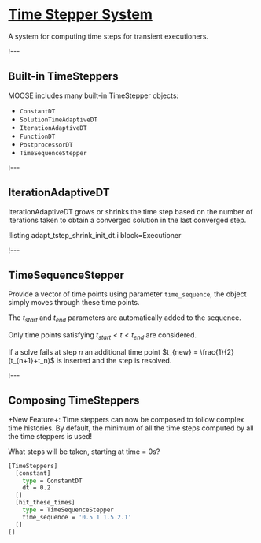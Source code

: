 #  [Time Stepper System](Executioner/TimeSteppers/index.md)

A system for computing time steps for transient executioners.

!---

## Built-in TimeSteppers

MOOSE includes many built-in TimeStepper objects:

- `ConstantDT`
- `SolutionTimeAdaptiveDT`
- `IterationAdaptiveDT`
- `FunctionDT`
- `PostprocessorDT`
- `TimeSequenceStepper`

!---

## IterationAdaptiveDT

IterationAdaptiveDT grows or shrinks the time step based on the number of iterations taken to obtain
a converged solution in the last converged step.

!listing adapt_tstep_shrink_init_dt.i block=Executioner

!---

## TimeSequenceStepper

Provide a vector of time points using parameter `time_sequence`, the object simply moves through
these time points.

The $t_{start}$ and $t_{end}$ parameters are automatically added to the sequence.

Only time points satisfying $t_{start} < t <t_{end}$ are considered.

If a solve fails at step $n$ an additional time point $t_{new} = \frac{1}{2}(t_{n+1}+t_n)$ is
inserted and the step is resolved.

!---

## Composing TimeSteppers

+New Feature+: Time steppers can now be composed to follow complex time histories.
By default, the minimum of all the time steps computed by all the time steppers is used!

What steps will be taken, starting at time = 0s?

```bash
[TimeSteppers]
  [constant]
    type = ConstantDT
    dt = 0.2
  []
  [hit_these_times]
    type = TimeSequenceStepper
    time_sequence = '0.5 1 1.5 2.1'
  []
[]
```
